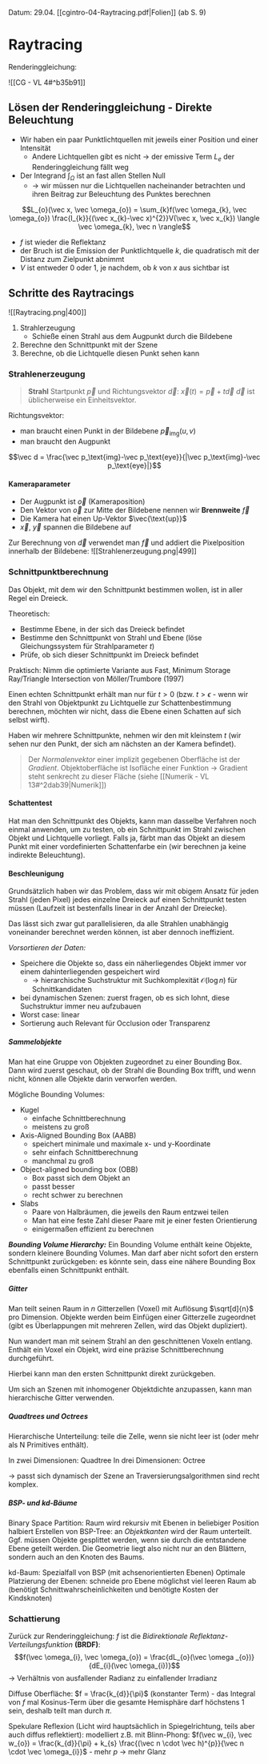 Datum: 29.04.
[[cgintro-04-Raytracing.pdf|Folien]] (ab S. 9)

# Raytracing

Renderinggleichung:

![[CG - VL 4#^b35b91]]

## Lösen der Renderinggleichung - Direkte Beleuchtung
- Wir haben ein paar Punktlichtquellen mit jeweils einer Position und einer Intensität
	- Andere Lichtquellen gibt es nicht $\to$ der emissive Term $L_{e}$ der Renderinggleichung fällt weg
- Der Integrand $\int_\Omega$ ist an fast allen Stellen Null
	- $\to$ wir müssen nur die Lichtquellen nacheinander betrachten und ihren Beitrag zur Beleuchtung des Punktes berechnen

$$L_{o}(\vec x, \vec \omega_{o}) = \sum_{k}f(\vec \omega_{k}, \vec \omega_{o}) \frac{I_{k}}{(\vec x_{k}-\vec x)^{2}}V(\vec x, \vec x_{k}) \langle \vec \omega_{k}, \vec n \rangle$$
- $f$ ist wieder die Reflektanz
- der Bruch ist die Emission der Punktlichtquelle $k$, die quadratisch mit der Distanz zum Zielpunkt abnimmt
- $V$ ist entweder 0 oder 1, je nachdem, ob $k$ von $x$ aus sichtbar ist

## Schritte des Raytracings

![[Raytracing.png|400]]

1. Strahlerzeugung
	- Schieße einen Strahl aus dem Augpunkt durch die Bildebene
2. Berechne den Schnittpunkt mit der Szene
3. Berechne, ob die Lichtquelle diesen Punkt sehen kann
### Strahlenerzeugung

> **Strahl**
> Startpunkt $\vec p$ und Richtungsvektor $\vec d$: $\vec x(t) = \vec p + t \vec d$
> $\vec d$ ist üblicherweise ein Einheitsvektor.

Richtungsvektor: 
- man braucht einen Punkt in der Bildebene $\vec p_\text{img} (u,v)$
- man braucht den Augpunkt

$$\vec d = \frac{\vec p_\text{img}-\vec p_\text{eye}}{|\vec p_\text{img}-\vec p_\text{eye}|}$$

#### Kameraparameter
- Der Augpunkt ist $\vec o$ (Kameraposition)
- Den Vektor von $\vec o$ zur Mitte der Bildebene nennen wir **Brennweite** $\vec f$
- Die Kamera hat einen Up-Vektor $\vec{\text{up}}$
- $\vec x$, $\vec y$ spannen die Bildebene auf

Zur Berechnung von $\vec d$ verwendet man $\vec f$ und addiert die Pixelposition innerhalb der Bildebene: 
![[Strahlenerzeugung.png|499]]

### Schnittpunktberechnung

Das Objekt, mit dem wir den Schnittpunkt bestimmen wollen, ist in aller Regel ein Dreieck.

Theoretisch:
- Bestimme Ebene, in der sich das Dreieck befindet
- Bestimme den Schnittpunkt von Strahl und Ebene (löse Gleichungssystem für Strahlparameter $t$)
- Prüfe, ob sich dieser Schnittpunkt im Dreieck befindet

Praktisch:
Nimm die optimierte Variante aus $\text{Fast, Minimum Storage Ray/Triangle Intersection}$ von Möller/Trumbore (1997)

Einen echten Schnittpunkt erhält man nur für $t>0$ (bzw. $t > \epsilon$ - wenn wir den Strahl von Objektpunkt zu Lichtquelle zur Schattenbestimmung berechnen, möchten wir nicht, dass die Ebene einen Schatten auf sich selbst wirft).

Haben wir mehrere Schnittpunkte, nehmen wir den mit kleinstem $t$ (wir sehen nur den Punkt, der sich am nächsten an der Kamera befindet).

> Der *Normalenvektor* einer implizit gegebenen Oberfläche ist der *Gradient*.
> Objektoberfläche ist Isofläche einer Funktion $\to$ Gradient steht senkrecht zu dieser Fläche (siehe [[Numerik - VL 13#^2dab39|Numerik]])

#### Schattentest

Hat man den Schnittpunkt des Objekts, kann man dasselbe Verfahren noch einmal anwenden, um zu testen, ob ein Schnittpunkt im Strahl zwischen Objekt und Lichtquelle vorliegt.
Falls ja, färbt man das Objekt an diesem Punkt mit einer vordefinierten Schattenfarbe ein (wir berechnen ja keine indirekte Beleuchtung).

#### Beschleunigung

Grundsätzlich haben wir das Problem, dass wir mit obigem Ansatz für jeden Strahl (jeden Pixel) jedes einzelne Dreieck auf einen Schnittpunkt testen müssen (Laufzeit ist bestenfalls linear in der Anzahl der Dreiecke).

Das lässt sich zwar gut parallelisieren, da alle Strahlen unabhängig voneinander berechnet werden können, ist aber dennoch ineffizient.

*Vorsortieren der Daten:*
- Speichere die Objekte so, dass ein näherliegendes Objekt immer vor einem dahinterliegenden gespeichert wird
	- $\to$ hierarchische Suchstruktur mit Suchkomplexität $\mathcal{O}(\log n)$ für Schnittkandidaten
- bei dynamischen Szenen: zuerst fragen, ob es sich lohnt, diese Suchstruktur immer neu aufzubauen
- Worst case: linear
- Sortierung auch Relevant für Occlusion oder Transparenz

##### Sammelobjekte

Man hat eine Gruppe von Objekten zugeordnet zu einer Bounding Box. Dann wird zuerst geschaut, ob der Strahl die Bounding Box trifft, und wenn nicht, können alle Objekte darin verworfen werden.

Mögliche Bounding Volumes:
- Kugel
	- einfache Schnittberechnung
	- meistens zu groß
- Axis-Aligned Bounding Box (AABB)
	- speichert minimale und maximale x- und y-Koordinate
	- sehr einfach Schnittberechnung
	- manchmal zu groß
- Object-aligned bounding box (OBB)
	- Box passt sich dem Objekt an
	- passt besser
	- recht schwer zu berechnen
- Slabs
	- Paare von Halbräumen, die jeweils den Raum entzwei teilen
	- Man hat eine feste Zahl dieser Paare mit je einer festen Orientierung
	- einigermaßen effizient zu berechnen

***Bounding Volume Hierarchy:***
Ein Bounding Volume enthält keine Objekte, sondern kleinere Bounding Volumes.
Man darf aber nicht sofort den erstern Schnittpunkt zurückgeben: es könnte sein, dass eine nähere Bounding Box ebenfalls einen Schnittpunkt enthält.

##### Gitter

Man teilt seinen Raum in $n$ Gitterzellen (Voxel) mit Auflösung $\sqrt[d]{n}$ pro Dimension. Objekte werden beim Einfügen einer Gitterzelle zugeordnet (gibt es Überlappungen mit mehreren Zellen, wird das Objekt dupliziert).

Nun wandert man mit seinem Strahl an den geschnittenen Voxeln entlang. Enthält ein Voxel ein Objekt, wird eine präzise Schnittberechnung durchgeführt. 

Hierbei kann man den ersten Schnittpunkt direkt zurückgeben.

Um sich an Szenen mit inhomogener Objektdichte anzupassen, kann man hierarchische Gitter verwenden.

##### Quadtrees und Octrees

Hierarchische Unterteilung: teile die Zelle, wenn sie nicht leer ist (oder mehr als N Primitives enthält).

In zwei Dimensionen: Quadtree
In drei Dimensionen: Octree

$\to$ passt sich dynamisch der Szene an
Traversierungsalgorithmen sind recht komplex.

##### BSP- und kd-Bäume

Binary Space Partition: Raum wird rekursiv mit Ebenen in beliebiger Position halbiert
Erstellen von BSP-Tree: an *Objektkanten* wird der Raum unterteilt. Ggf. müssen Objekte gesplittet werden, wenn sie durch die entstandene Ebene geteilt werden. Die Geometrie liegt also nicht nur an den Blättern, sondern auch an den Knoten des Baums.

kd-Baum: Spezialfall von BSP (mit achsenorientierten Ebenen)
Optimale Platzierung der Ebenen: schneide pro Ebene möglichst viel leeren Raum ab (benötigt Schnittwahrscheinlichkeiten und benötigte Kosten der Kindsknoten)

### Schattierung

Zurück zur Renderinggleichung: $f$ ist die *Bidirektionale Reflektanz-Verteilungsfunktion* **(BRDF)**: $$f(\vec \omega_{i}, \vec \omega_{o}) = \frac{dL_{o}(\vec \omega _{o})}{dE_{i}(\vec \omega_{i})}$$
$\to$ Verhältnis von ausfallender Radianz zu einfallender Irradianz

Diffuse Oberfläche: $f = \frac{k_{d}}{\pi}$ (konstanter Term) - das Integral von $f$ mal Kosinus-Term über die gesamte Hemisphäre darf höchstens 1 sein, deshalb teilt man durch $\pi$.

Spekulare Reflexion (Licht wird hauptsächlich in Spiegelrichtung, teils aber auch diffus reflektiert): modelliert z.B. mit Blinn-Phong: $f(\vec w_{i}, \vec w_{o}) = \frac{k_{d}}{\pi} + k_{s} \frac{(\vec n \cdot \vec h)^{p}}{\vec n \cdot \vec \omega_{i}}$ - mehr $p$ $\to$ mehr Glanz
